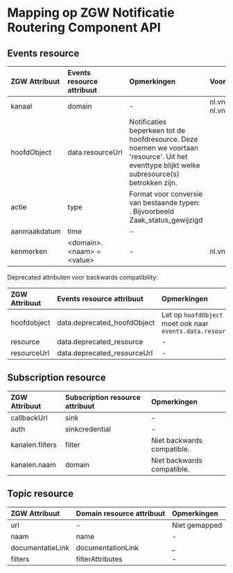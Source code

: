# Mapping op ZGW Notificatie Routering Component API

## Events resource

ZGW Attribuut | Events resource attribuut | Opmerkingen | Voorbeeld
| :--- | :--- | :--- | :---
kanaal        | domain | - | nl.vng.zgw.zaken of nl.vng.zgw.documenten
hoofdObject   | data.resourceUrl | Notificaties beperkeen tot de hoofdresource. Deze noemen we voortaan 'resource'. Uit het eventtype blijkt welke subresource(s) betrokken zijn.
actie         | type | Format voor conversie van bestaande typen: <hoofdobject>_<resource>_<actie>. Bijvoorbeeld Zaak_status_gewijzigd
aanmaakdatum  | time | -
kenmerken     | &lt;domain&gt;.&lt;naam&gt; = &lt;value&gt; | - | nl.vng.zgw.zaken.vertrouwelijkheid

Deprecated attributen voor backwards compatibility:

ZGW Attribuut | Events resource attribuut | Opmerkingen
| :--- | :--- | :---
hoofdobject | data.deprecated_hoofdObject | Let op `hoofdObject` moet ook naar `events.data.resource` 
resource    | data.deprecated_resource | -
resourceUrl | data.deprecated_resourceUrl | -

## Subscription resource

ZGW Attribuut | Subscription resource attribuut | Opmerkingen
| :--- | :--- | :---
callbackUrl     | sink | -
auth            | sinkcredential | -
kanalen.filters | filter | Niet backwards compatible.
kanalen.naam    | domain | Niet backwards compatible.

## Topic resource

ZGW Attribuut | Domain resource attribuut | Opmerkingen
| :--- | :--- | :---
url              | - | Niet gemapped
naam             | name | -
documentatieLink | documentationLink | _
filters          | filterAttributes | -
